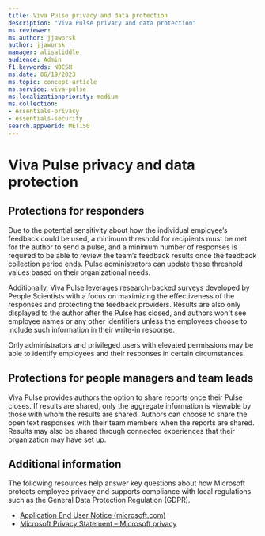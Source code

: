 ```yaml
---
title: Viva Pulse privacy and data protection
description: "Viva Pulse privacy and data protection"
ms.reviewer: 
ms.author: jjaworsk
author: jjaworsk
manager: alisaliddle
audience: Admin
f1.keywords: NOCSH
ms.date: 06/19/2023
ms.topic: concept-article
ms.service: viva-pulse
ms.localizationpriority: medium
ms.collection:
- essentials-privacy
- essentials-security
search.appverid: MET150
---
```


# Viva Pulse privacy and data protection

## Protections for responders

Due to the potential sensitivity about how the individual employee’s feedback could be used, a minimum threshold for recipients must be met for the author to send a pulse, and a minimum number of responses is required to be able to review the team’s feedback results once the feedback collection period ends. Pulse administrators can update these threshold values based on their organizational needs.

Additionally, Viva Pulse leverages research-backed surveys developed by People Scientists with a focus on maximizing the effectiveness of the responses and protecting the feedback providers. Results are also only displayed to the author after the Pulse has closed, and authors won't see employee names or any other identifiers unless the employees choose to include such information in their write-in response.

Only administrators and privileged users with elevated permissions may be able to identify employees and their responses in certain circumstances.

## Protections for people managers and team leads

Viva Pulse provides authors the option to share reports once their Pulse closes. If results are shared, only the aggregate information is viewable by those with whom the results are shared. Authors can choose to share the open text responses with their team members when the reports are shared. Results may also be shared through connected experiences that their organization may have set up.

## Additional information

The following resources help answer key questions about how Microsoft protects employee privacy and supports compliance with local regulations such as the General Data Protection Regulation (GDPR).

* [Application End User Notice (microsoft.com)](https://support.microsoft.com/office/application-end-user-notice-bc6027fe-68c3-4758-a70d-cfe97c43b4e2)
* [Microsoft Privacy Statement – Microsoft privacy](https://privacy.microsoft.com/privacystatement)
